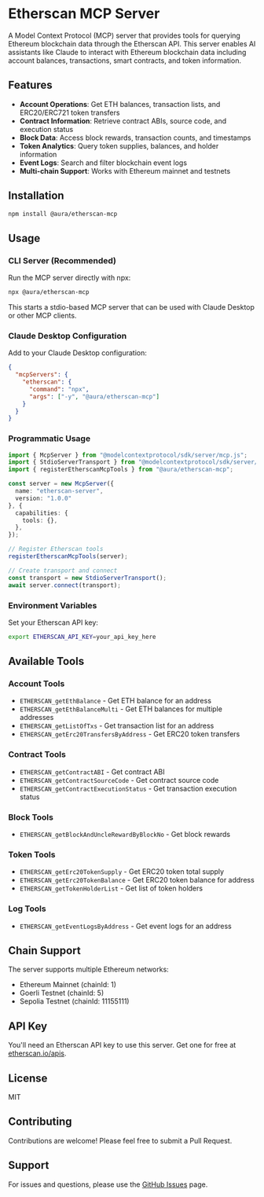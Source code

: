 # Etherscan MCP Server

A Model Context Protocol (MCP) server that provides tools for querying Ethereum blockchain data through the Etherscan API. This server enables AI assistants like Claude to interact with Ethereum blockchain data including account balances, transactions, smart contracts, and token information.

## Features

- **Account Operations**: Get ETH balances, transaction lists, and ERC20/ERC721 token transfers
- **Contract Information**: Retrieve contract ABIs, source code, and execution status
- **Block Data**: Access block rewards, transaction counts, and timestamps
- **Token Analytics**: Query token supplies, balances, and holder information
- **Event Logs**: Search and filter blockchain event logs
- **Multi-chain Support**: Works with Ethereum mainnet and testnets

## Installation

```bash
npm install @aura/etherscan-mcp
```

## Usage

### CLI Server (Recommended)

Run the MCP server directly with npx:

```bash
npx @aura/etherscan-mcp
```

This starts a stdio-based MCP server that can be used with Claude Desktop or other MCP clients.

### Claude Desktop Configuration

Add to your Claude Desktop configuration:

```json
{
  "mcpServers": {
    "etherscan": {
      "command": "npx",
      "args": ["-y", "@aura/etherscan-mcp"]
    }
  }
}
```

### Programmatic Usage

```typescript
import { McpServer } from "@modelcontextprotocol/sdk/server/mcp.js";
import { StdioServerTransport } from "@modelcontextprotocol/sdk/server/stdio.js";
import { registerEtherscanMcpTools } from "@aura/etherscan-mcp";

const server = new McpServer({
  name: "etherscan-server",
  version: "1.0.0"
}, {
  capabilities: {
    tools: {},
  },
});

// Register Etherscan tools
registerEtherscanMcpTools(server);

// Create transport and connect
const transport = new StdioServerTransport();
await server.connect(transport);
```

### Environment Variables

Set your Etherscan API key:

```bash
export ETHERSCAN_API_KEY=your_api_key_here
```

## Available Tools

### Account Tools
- `ETHERSCAN_getEthBalance` - Get ETH balance for an address
- `ETHERSCAN_getEthBalanceMulti` - Get ETH balances for multiple addresses
- `ETHERSCAN_getListOfTxs` - Get transaction list for an address
- `ETHERSCAN_getErc20TransfersByAddress` - Get ERC20 token transfers

### Contract Tools
- `ETHERSCAN_getContractABI` - Get contract ABI
- `ETHERSCAN_getContractSourceCode` - Get contract source code
- `ETHERSCAN_getContractExecutionStatus` - Get transaction execution status

### Block Tools
- `ETHERSCAN_getBlockAndUncleRewardByBlockNo` - Get block rewards

### Token Tools
- `ETHERSCAN_getErc20TokenSupply` - Get ERC20 token total supply
- `ETHERSCAN_getErc20TokenBalance` - Get ERC20 token balance for address
- `ETHERSCAN_getTokenHolderList` - Get list of token holders

### Log Tools
- `ETHERSCAN_getEventLogsByAddress` - Get event logs for an address

## Chain Support

The server supports multiple Ethereum networks:
- Ethereum Mainnet (chainId: 1)
- Goerli Testnet (chainId: 5)
- Sepolia Testnet (chainId: 11155111)

## API Key

You'll need an Etherscan API key to use this server. Get one for free at [etherscan.io/apis](https://etherscan.io/apis).

## License

MIT

## Contributing

Contributions are welcome! Please feel free to submit a Pull Request.

## Support

For issues and questions, please use the [GitHub Issues](https://github.com/aura/etherscan-mcp/issues) page. 